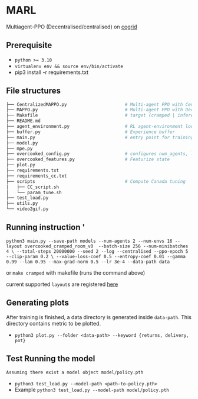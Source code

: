 # MARL
Multiagent-PPO (Decentralised/centralised) on [cogrid](https://github.com/chasemcd/cogrid)
## Prerequisite
- `python >= 3.10`
- `virtualenv env && source env/bin/activate`
- pip3 install -r requirements.txt

## File structures
```bash
├── CentralizedMAPPO.py                      # Multi-agent PPO with Centralized critic.                                                
├── MAPPO.py                                 # Multi-agent PPO with Decentralized critic
├── Makefile                                 # target (cramped | inference )
├── README.md 
├── agent_environment.py                     # RL agent-environment loop
├── buffer.py                                # Experience buffer
├── main.py                                  # entry point for training overcooked
├── model.py                              
├── mpe.py                                
├── overcooked_config.py                     # configures num_agents, layout, reward, etc
├── overcooked_features.py                   # Featurize state
├── plot.py                                  
├── requirements.txt 
├── requirements_cc.txt         
├── scripts                                  # Compute Canada tuning
│   ├── CC_script.sh     
│   └── param_tune.sh
├── test_load.py                              
├── utils.py                                  
└── video2gif.py
```

## Running instruction '
`python3 main.py --save-path models --num-agents 2 --num-envs 16 --layout overcooked_cramped_room_v0  --batch-size 256 --num-minibatches 4 \
	--total-steps 20000000 --seed 2 --log --centralised --ppo-epoch 5 --clip-param 0.2 \
	--value-loss-coef 0.5 --entropy-coef 0.01 --gamma 0.99 --lam 0.95 --max-grad-norm 0.5 --lr 3e-4 --data-path data`
 
or `make cramped` with makefile (runs the command above)

current supported `layout`s are registered [here](https://github.com/chasemcd/cogrid/blob/f1beb729cf3ff8a939f385396a235007a5b2dd76/cogrid/envs/__init__.py#L13)
## Generating plots
After training is finished, a data directory is generated inside `data-path`. This directory contains metric to be plotted.
- `python3 plot.py --folder <data-path> --keyword {returns, delivery, pot}` 
## Test Running the model
`Assuming there exist a model object model/policy.pth`
- `python3 test_load.py --model-path <path-to-policy.pth>`
- Example `python3 test_load.py --model-path model/policy.pth`
